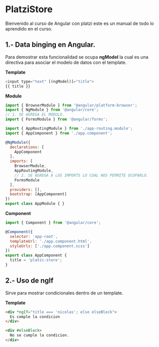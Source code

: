 # PlatziStore

Bienvenido al curso de Angular con platzi este es un manual de todo lo aprendido en el curso.

## 1.- Data binging en Angular.

Para demostrar esta funcionalidad se ocupa **ngModel** la cual es una directiva para asociar el modelo de datos con el template.

**Template**

```javascript
<input type="text" [(ngModel)]="title">
{{ title }}
```

**Module**

```javascript
import { BrowserModule } from '@angular/platform-browser';
import { NgModule } from '@angular/core';
// 1. SE AGREGA EL MODULO.
import { FormsModule } from '@angular/forms';

import { AppRoutingModule } from './app-routing.module';
import { AppComponent } from './app.component';

@NgModule({
  declarations: [
    AppComponent
  ],
  imports: [
    BrowserModule,
    AppRoutingModule,
   	// 2. SE AGREGA A LOS IMPORTS LO CUAL NOS PERMITE OCUPARLO.
    FormsModule
  ],
  providers: [],
  bootstrap: [AppComponent]
})
export class AppModule { }
```

**Component**

```javascript
import { Component } from '@angular/core';

@Component({
  selector: 'app-root',
  templateUrl: './app.component.html',
  styleUrls: ['./app.component.scss']
})
export class AppComponent {
  title = 'platzi-store';
}
```

## 2.- Uso de ngIf

Sirve para mostrar condicionales dentro de un template.

**Template**

```html
<div *ngIf="title === 'nicolas'; else elseBlock">
  Es comple la condicion
</div>

<div #elseBlock>
  No se cumple la condicion.
</div>
```


